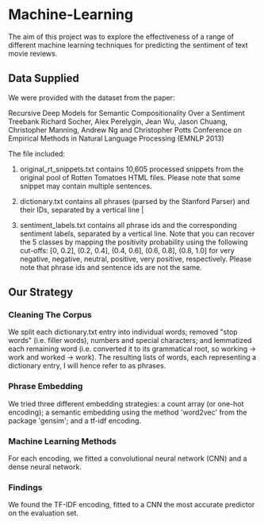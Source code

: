 # Machine-Learning
The aim of this project was to explore the effectiveness of a range of different machine learning techniques for predicting the sentiment of text movie reviews.

## Data Supplied
We were provided with the dataset from the paper:

Recursive Deep Models for Semantic Compositionality Over a Sentiment Treebank
Richard Socher, Alex Perelygin, Jean Wu, Jason Chuang, Christopher Manning, Andrew Ng and Christopher Potts
Conference on Empirical Methods in Natural Language Processing (EMNLP 2013)

The file included:
1. original_rt_snippets.txt contains 10,605 processed snippets from the original pool of Rotten Tomatoes HTML files. Please note that some snippet may contain multiple sentences.

2. dictionary.txt contains all phrases (parsed by the Stanford Parser) and their IDs, separated by a vertical line |

3. sentiment_labels.txt contains all phrase ids and the corresponding sentiment labels, separated by a vertical line.
Note that you can recover the 5 classes by mapping the positivity probability using the following cut-offs:
   [0, 0.2], (0.2, 0.4], (0.4, 0.6], (0.6, 0.8], (0.8, 1.0]
for very negative, negative, neutral, positive, very positive, respectively.
Please note that phrase ids and sentence ids are not the same.

## Our Strategy
### Cleaning The Corpus
We split each dictionary.txt entry into individual words; removed "stop words" (i.e. filler words), numbers and special characters; and lemmatized each remaining word (i.e. converted it to its grammatical root, so working -> work and worked -> work). The resulting lists of words, each representing a dictionary entry, I will hence refer to as phrases.

### Phrase Embedding
We tried three different embedding strategies: a count array (or one-hot encoding); a semantic embedding using the method 'word2vec' from the package 'gensim'; and a tf-idf encoding.

### Machine Learning Methods
For each encoding, we fitted a convolutional neural network (CNN) and a dense neural network.

### Findings
We found the TF-IDF encoding, fitted to a CNN the most accurate predictor on the evaluation set.
